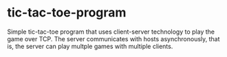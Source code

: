# tic-tac-toe-program

Simple tic-tac-toe program that uses client-server technology to play the game over TCP. The server communicates with hosts asynchronously, that is, the server can play multple games with multiple clients.
